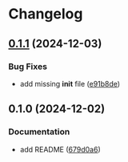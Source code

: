 # Changelog

## [0.1.1](https://github.com/acdh-oeaw/apis-acdhch-django-invite/compare/v0.1.0...v0.1.1) (2024-12-03)


### Bug Fixes

* add missing __init__ file ([e91b8de](https://github.com/acdh-oeaw/apis-acdhch-django-invite/commit/e91b8dee10963b19177a62ec42ea2ecdcc63c727))

## 0.1.0 (2024-12-02)


### Documentation

* add README ([679d0a6](https://github.com/acdh-oeaw/apis-acdhch-django-invite/commit/679d0a66feb4b9deb4fd715203cd433409a56738))
